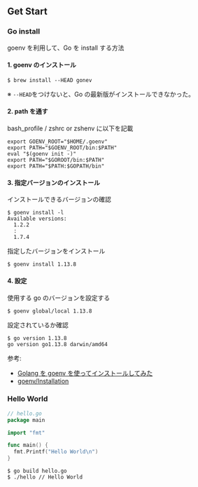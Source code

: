## Get Start

### Go install

goenv を利用して、Go を install する方法

#### 1. goenv のインストール

```shell
$ brew install --HEAD gonev
```

※ `--HEAD`をつけないと、Go の最新版がインストールできなかった。

#### 2. path を通す

bash_profile / zshrc or zshenv に以下を記載

```
export GOENV_ROOT="$HOME/.goenv"
export PATH="$GOENV_ROOT/bin:$PATH"
eval "$(goenv init -)"
export PATH="$GOROOT/bin:$PATH"
export PATH="$PATH:$GOPATH/bin"
```

#### 3. 指定バージョンのインストール

インストールできるバージョンの確認

```
$ goenv install -l
Available versions:
  1.2.2
  :
  1.7.4
```

指定したバージョンをインストール

```shell
$ goenv install 1.13.8
```

#### 4. 設定

使用する go のバージョンを設定する

```shell
$ goenv global/local 1.13.8
```

設定されているか確認

```shell
$ go version 1.13.8
go version go1.13.8 darwin/amd64
```

参考:

- [Golang を goenv を使ってインストールしてみた
  ](https://qiita.com/walkers/items/761b2a5e58849176a633)
- [goenv/Installation](https://github.com/syndbg/goenv/blob/master/INSTALL.md)

### Hello World

```go
// hello.go
package main

import "fmt"

func main() {
  fmt.Printf("Hello World\n")
}
```

```shell
$ go build hello.go
$ ./hello // Hello World
```
